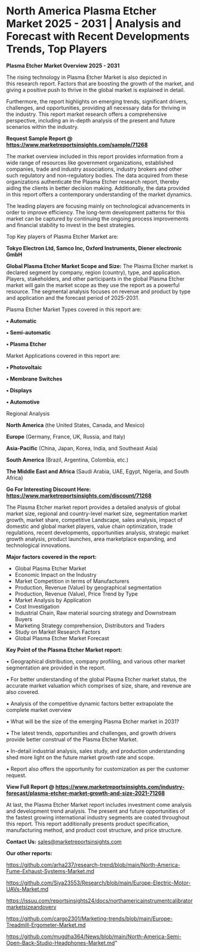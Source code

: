 # North America Plasma Etcher Market 2025 - 2031 | Analysis and Forecast with Recent Developments Trends, Top Players

<Strong> Plasma Etcher Market Overview 2025 - 2031</strong>

The rising technology in Plasma Etcher Market is also depicted in this research report. Factors that are boosting the growth of the market, and giving a positive push to thrive in the global market is explained in detail.

Furthermore, the report highlights on emerging trends, significant drivers, challenges, and opportunities, providing all necessary data for thriving in the industry. This report market research offers a comprehensive perspective, including an in-depth analysis of the present and future scenarios within the industry.

<strong>Request Sample Report @ <a href=https://www.marketreportsinsights.com/sample/71268>https://www.marketreportsinsights.com/sample/71268</a></strong>

The market overview included in this report provides information from a wide range of resources like government organizations, established companies, trade and industry associations, industry brokers and other such regulatory and non-regulatory bodies. The data acquired from these organizations authenticate the Plasma Etcher research report, thereby aiding the clients in better decision making. Additionally, the data provided in this report offers a contemporary understanding of the market dynamics.

The leading players are focusing mainly on technological advancements in order to improve efficiency. The long-term development patterns for this market can be captured by continuing the ongoing process improvements and financial stability to invest in the best strategies.

Top Key players of Plasma Etcher Market are:

<strong>Tokyo Electron Ltd, Samco Inc, Oxford Instruments, Diener electronic GmbH</strong>

<strong><b>Global Plasma Etcher Market Scope and Size:</b></strong>
The Plasma Etcher market is declared segment by company, region (country), type, and application. Players, stakeholders, and other participants in the global Plasma Etcher market will gain the market scope as they use the report as a powerful resource. The segmental analysis focuses on revenue and product by type and application and the forecast period of 2025-2031.

Plasma Etcher Market Types covered in this report are:

<strong>• Automatic

• Semi-automatic

• Plasma Etcher</strong>

Market Applications covered in this report are:

<strong>• Photovoltaic

• Membrane Switches

• Displays

• Automotive</strong> 

Regional Analysis

<strong>North America</strong> (the United States, Canada, and Mexico)

<strong>Europe</strong> (Germany, France, UK, Russia, and Italy)

<strong>Asia-Pacific</strong> (China, Japan, Korea, India, and Southeast Asia)

<strong>South America</strong> (Brazil, Argentina, Colombia, etc.)

<strong>The Middle East and Africa</strong> (Saudi Arabia, UAE, Egypt, Nigeria, and South Africa)

<strong>Go For Interesting Discount Here: <a href=https://www.marketreportsinsights.com/discount/71268>https://www.marketreportsinsights.com/discount/71268</a></strong>

The Plasma Etcher market report provides a detailed analysis of global market size, regional and country-level market size, segmentation market growth, market share, competitive Landscape, sales analysis, impact of domestic and global market players, value chain optimization, trade regulations, recent developments, opportunities analysis, strategic market growth analysis, product launches, area marketplace expanding, and technological innovations.

<strong><b>Major factors covered in the report:</b></strong>
<ul>
  <li>Global Plasma Etcher Market </li>
  <li>Economic Impact on the Industry</li>
  <li>Market Competition in terms of Manufacturers</li>
  <li>Production, Revenue (Value) by geographical segmentation</li>
  <li>Production, Revenue (Value), Price Trend by Type</li>
  <li>Market Analysis by Application</li>
  <li>Cost Investigation</li>
  <li>Industrial Chain, Raw material sourcing strategy and Downstream Buyers</li>
  <li>Marketing Strategy comprehension, Distributors and Traders</li>
  <li>Study on Market Research Factors</li>
  <li>Global Plasma Etcher Market Forecast</li>
</ul>

<strong><b>Key Point of the Plasma Etcher Market report:</b></strong>

• Geographical distribution, company profiling, and various other market segmentation are provided in the report.

• For better understanding of the global Plasma Etcher market status, the accurate market valuation which comprises of size, share, and revenue are also covered.

• Analysis of the competitive dynamic factors better extrapolate the complete market overview

• What will be the size of the emerging Plasma Etcher market in 2031?

• The latest trends, opportunities and challenges, and growth drivers provide better construal of the Plasma Etcher Market.

• In-detail industrial analysis, sales study, and production understanding shed more light on the future market growth rate and scope.

• Report also offers the opportunity for customization as per the customer request.

<strong><b>View Full Report @ <a href=https://www.marketreportsinsights.com/industry-forecast/plasma-etcher-market-growth-and-size-2021-71268>https://www.marketreportsinsights.com/industry-forecast/plasma-etcher-market-growth-and-size-2021-71268</a></b></strong>


At last, the Plasma Etcher Market report includes investment come analysis and development trend analysis. The present and future opportunities of the fastest growing international industry segments are coated throughout this report. This report additionally presents product specification, manufacturing method, and product cost structure, and price structure.

<strong>Contact Us:</strong>
sales@marketreportsinsights.com

<strong>Our other reports:</strong>

<a href=https://github.com/arha237/research-trend/blob/main/North-America-Fume-Exhaust-Systems-Market.md>https://github.com/arha237/research-trend/blob/main/North-America-Fume-Exhaust-Systems-Market.md</a>

<a href=https://github.com/Siya23553/Research/blob/main/Europe-Electric-Motor-UAVs-Market.md>https://github.com/Siya23553/Research/blob/main/Europe-Electric-Motor-UAVs-Market.md</a>

<a href=https://issuu.com/reportsinsights24/docs/northamericainstrumentcalibratormarketsizeandoverv>https://issuu.com/reportsinsights24/docs/northamericainstrumentcalibratormarketsizeandoverv</a>

<a href=https://github.com/cargo2301/Marketing-trends/blob/main/Europe-Treadmill-Ergometer-Market.md>https://github.com/cargo2301/Marketing-trends/blob/main/Europe-Treadmill-Ergometer-Market.md</a>

<a href=https://github.com/mugdha364/News/blob/main/North-America-Semi-Open-Back-Studio-Headphones-Market.md>https://github.com/mugdha364/News/blob/main/North-America-Semi-Open-Back-Studio-Headphones-Market.md</a>"
